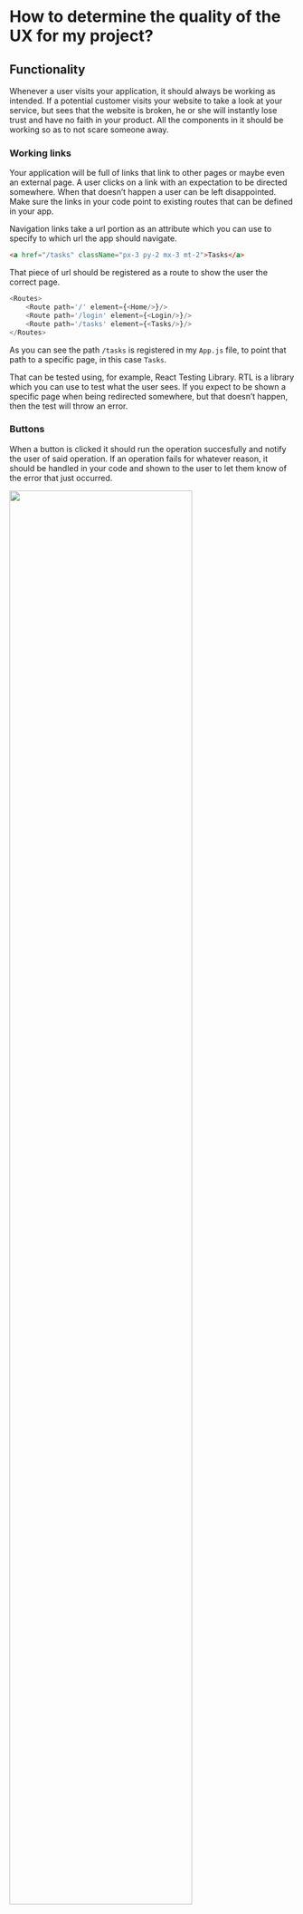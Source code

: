 # How to determine the quality of the UX for my project?

## Functionality

Whenever a user visits your application, it should always be working as intended. If a potential customer visits your website to take a look at your service, but sees that the website is broken, he or she will instantly lose trust and have no faith in your product. All the components in it should be working so as to not scare someone away.

### Working links

Your application will be full of links that link to other pages or maybe even an external page. A user clicks on a link with an expectation to be directed somewhere. When that doesn’t happen a user can be left disappointed. Make sure the links in your code point to existing routes that can be defined in your app.

Navigation links take a url portion as an attribute which you can use to specify to which url the app should navigate.
```html
<a href="/tasks" className="px-3 py-2 mx-3 mt-2">Tasks</a>
```

That piece of url should be registered as a route to show the user the correct page.

```javascript
<Routes>
    <Route path='/' element={<Home/>}/>
    <Route path='/login' element={<Login/>}/>
    <Route path='/tasks' element={<Tasks/>}/>
</Routes>
```

As you can see the path `/tasks` is registered in my `App.js` file, to point that path to a specific page, in this case `Tasks`.

That can be tested using, for example, React Testing Library. RTL is a library which you can use to test what the user sees. If you expect to be shown a specific page when being redirected somewhere, but that doesn’t happen, then the test will throw an error.

### Buttons

When a button is clicked it should run the operation succesfully and notify the user of said operation. If an operation fails for whatever reason, it should be handled in your code and shown to the user to let them know of the error that just occurred.

<img src="../Images/error-message.png" width="80%"/>

Above message is shown when something goes wrong fetching the data from the backend. The user is shown no specific data on the request or response, but is only shown a general message notifying them that an operation took place but failed.

<img src="../Images/console-error-message.png"  width="80%"/>

Although above console message is shown whether or not you catch the error, this adds no value since a normal guest of your webapp has no idea this is being output. It's also not professional to just leave the message there and do nothing with it, and just leave the user to wonder what's happening because the screen stays on white.

<img src="../Images/success-message.png" width="80%">

Same goes for successful events. When a user successfully creates a task, the user should be notified if the operation goes well. Only redirecting them with no message still doesn't help the user fully understand the status of the operation. That's why when an operation is successful, a success message should be shown to inform the user of the status.

You can watch recordings of users clicking around on your website to see whether the links and operations work properly. You can use tools like [Crazy Egg](https://www.crazyegg.com/recordings?utm_source=google&utm_medium=blog) to create these recordings.

## Reliability

If you want users to keep coming back to your service/application, it has to be reliable. It has to be up and running and fast. Nobody is going to drive a car that keeps breaking down and stops working, after a while you just get annoyed and look for something else. Same goes for your website, pulling new users is one thing, keeping them is another, with the following points you can help your website/webapp keep the users that are already using it.

### Uptime

Something worse than an application with broken links and buttons, is an application that itself is broken, and down. A service that can’t be accessed might as well not exist. You want to guarantee that your application is 99.99% up to not disappoint customers. You could have the best web application but if the browser shows a “Can’t access” screen, then that would be a waste of effort.

But no matter how much effort you put into keeping your webapp online, things can always go wrong. In that case, you do want to be notified when your app goes down. You can use monitoring services to keep track of the state of your app. You can set them up to notify you when your app is down so you can start looking into the issue as soon as possible.

There are many tools that provide this service but one of them is [robot.alp](https://robotalp.com/en/website-monitoring). Robotalp seems easy to setup and has different kinds of monitoring.

### Fast loading

Before I get into fast loading, one thing you want to do is let the users know that your application is loading something in the first place. Not just a white screen in which nothing is happening, but some sort of icon to show that an operation is taking place. One way to do this is show a spinner while data is being fetched for example.

<img src="../Images/spinner.gif" width="80%"/>

Everyone knows how annoying it is when a webpage loads for too long. If it takes too long a user might change their mind on using your application and might go elsewhere. You want to optimize your application to lower loading times. Best case scenario is if your application loads almost instantly when a resource is requested. That will provide a great user experience.

To achieve this one needs to get rid of unnecessary gunk in your code. For example fancy shmancy JavaScript code that barely adds any value. Or a resource that gets requested but is not used, will unnecessarily increase loading times and worsen the user experience.

## Usability

There are 5 components when it comes to usability. 
-   Efficiency: A user can quickly find and complete a task.
-   Learnability: First time users of your app can easily understand navigation and functions.
-   Memorability: After a user hasn’t used your app in a while, how quick can they refamiliarize themselves with the app?
-   Errors: What errors do users make, how often do they make these and how severe are they?
-   Satisfaction: How pleased are users when using the interface?

There are other key features that contribute to an interface with high usability. A user needs to be able to perform the task at hand easily, without any outside expert help. 

A feature worth looking into is `Aesthetic and Minimalist design`. This feature says that dialogues and pages should not contain information that is irrelevant and not needed. It’s important to keep your design clean. You’ve probably heard the saying “Less is more”. Alot of websites today will have very minimal and uncluttered landing pages, that is not coincidence. The goal is to let the user know as fast as possible what that website or page is about and what it’s for. 

Let’s look at an example, let’s use [GoDaddy](https://www.godaddy.com/nl-nl). On the [WayBackMachine](https://archive.org/web/) we can go back in time to see what webpages looked in the past. 

Down below is an example from around 2009. As you can see the page is incredibly cluttered. It’s hard to understand what’s going on, because there’s too much on the screen. It takes too long to get all the information, because it throws everything at you at once.

<img src="../Images/godaddy-old.png" width="50%"/>

Below is the GoDaddy site today. It’s a night and day difference. First thing you notice is that there’s less on the screen. A little bit of text you have to read, along with some pictures, and you already know what this website provides. It’s a lot cleaner, easier on the eyes and more aesthetically pleasing.

<img src="../Images/godaddy-new.png" width="80%"/>
</br>
</br>

## Pleasure

When all points mentioned above are in place, the user has a good time using your product. Which is what you aim to achieve when designing your UX. You don’t want the user to leave with a bad taste in their mouth after using your application. There is a chance they’ll go looking somewhere else and not come back. There should be some pleasure when using your service to increase the chances of users coming back.

The user doesn’t have to put in effort to be able to use your product. Finding their way around your application and performing certain tasks should take as little effort as possible. If the UX is designed well, there’s little room for users making mistakes. The application will seaminglessly guide the user through the process without them really noticing.

## Responsive

Not every user views your webapp on the same type of device. You don’t know whether that’s going to be a desktop, laptop, Ipad, phone or smart fridge. All these devices have different screen sizes and so need to display the data differently to make up for the size difference.

When a site is not responsive, the contents are laid out the same for mobile as they would for desktop. That is obviously a problem, for desktop a layout might provide a clear overview, but that same layout is not going to work on mobile because, because there’s less space. To fix this the app should change the layout of the content if the screen is smaller.

Items that are laid out horizontally should be laid out vertically, with less margins to make up for less space on smaller devices.

In my application I render tasks in seperate cards, but those cards don't take in a lot of space when viewed on desktop. They have a width set that prevents it from stretching too much across the screen. But on mobile that width should be bigger, which is what I was able to achieve using Tailwind CSS.

<img src="../Images/responsive-big-screen.png" width="60%"/>

As you can see there's a lot of space left and right of those cards. I experimented with different widths to see what looked most natural on screen and eventually came across this.

<img src="../Images/responsive-small-screen.png" width="40%"/>

But on mobile I decided to shrink those empty spaces by increasing the width of the cards, since there's less room on mobile.